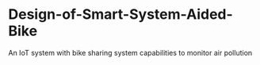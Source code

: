 # Design-of-Smart-System-Aided-Bike
An IoT system with bike sharing system capabilities to monitor air pollution
